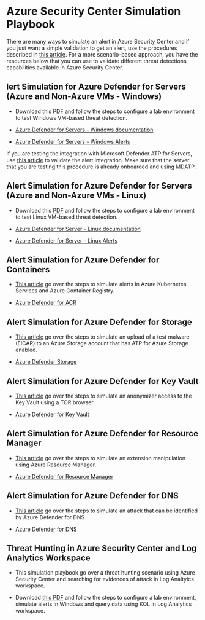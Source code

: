
# Azure Security Center Simulation Playbook

There are many ways to simulate an alert in Azure Security Center and if you just want a simple validation to get an alert, use the procedures described in [this article](https://docs.microsoft.com/en-us/azure/security-center/security-center-alert-validation). For a more scenario-based approach, you have the resources below that you can use to validate different threat detections capabilities available in Azure Security Center.

## lert Simulation for Azure Defender for Servers (Azure and Non-Azure VMs - Windows)

- Download this [PDF](https://github.com/Azure/Azure-Security-Center/blob/master/Simulations/Azure%20Security%20Center%20Security%20Alerts%20Playbook_v2.pdf) and follow the steps to configure a lab environment to test Windows VM-based threat detection.

- [Azure Defender for Servers - Windows documentation](https://docs.microsoft.com/en-us/azure/security-center/security-center-alerts-iaas#windows-)

- [Azure Defender for Servers - Windows Alerts](https://docs.microsoft.com/en-us/azure/security-center/alerts-reference#alerts-windows)

If you are testing the integration with Microsoft Defender ATP for Servers, use [this article](https://docs.microsoft.com/en-us/azure/security-center/security-center-wdatp#test-the-feature) to validate the alert integration. Make sure that the server that you are testing this procedure is already onboarded and using MDATP.

## Alert Simulation for Azure Defender for Servers (Azure and Non-Azure VMs - Linux)

- Download this [PDF](https://github.com/Azure/Azure-Security-Center/blob/master/Simulations/Azure%20Security%20Center%20Linux%20Detections_v2.pdf) and follow the steps to configure a lab environment to test Linux VM-based threat detection.

- [Azure Defender for Server - Linux documentation](https://docs.microsoft.com/en-us/azure/security-center/security-center-alerts-iaas#linux-)

- [Azure Defender for Server - Linux Alerts](https://docs.microsoft.com/en-us/azure/security-center/alerts-reference#alerts-linux)


## Alert Simulation for Azure Defender for Containers
- [This article](https://techcommunity.microsoft.com/t5/azure-security-center/how-to-demonstrate-the-new-containers-features-in-azure-security/ba-p/1011270) go over the steps to simulate alerts in Azure Kubernetes Services and Azure Container Registry.

- [Azure Defender for ACR](https://docs.microsoft.com/en-us/azure/security-center/defender-for-container-registries-introduction)


## Alert Simulation for Azure Defender for Storage
- [This article](https://techcommunity.microsoft.com/t5/azure-security-center/validating-atp-for-azure-storage-detections-in-azure-security/ba-p/1068131) go over the steps to simulate an upload of a test malware (EICAR) to an Azure Storage account that has ATP for Azure Storage enabled.

- [Azure Defender Storage](https://docs.microsoft.com/en-us/azure/security-center/defender-for-storage-introduction)

## Alert Simulation for Azure Defender for Key Vault
- [This article](https://techcommunity.microsoft.com/t5/azure-security-center/validating-azure-key-vault-threat-detection-in-azure-security/ba-p/1220336) go over the steps to simulate an anonymizer access to the Key Vault using a TOR browser.

- [Azure Defender for Key Vault](https://docs.microsoft.com/en-us/azure/security-center/defender-for-key-vault-introduction)

## Alert Simulation for Azure Defender for Resource Manager
- [This article](https://techcommunity.microsoft.com/t5/azure-security-center/validating-azure-defender-for-resource-manager-alerts/ba-p/2227469) go over the steps to simulate an extension manipulation using Azure Resource Manager.

- [Azure Defender for Resource Manager](https://docs.microsoft.com/en-us/azure/security-center/defender-for-resource-manager-introduction)

## Alert Simulation for Azure Defender for DNS
- [This article](https://techcommunity.microsoft.com/t5/azure-security-center/validating-azure-defender-for-dns-alerts/ba-p/2227845) go over the steps to simulate an attack that can be identified by Azure Defender for DNS.

- [Azure Defender for DNS](https://docs.microsoft.com/en-us/azure/security-center/defender-for-dns-introduction)

## Threat Hunting in Azure Security Center and Log Analytics Workspace

- This simulation playbook go over a threat hunting scenario using Azure Security Center and searching for evidences of attack in Log Analtyics workspace.

- Download [this PDF](https://github.com/Azure/Azure-Security-Center/blob/master/Simulations/Azure%20Security%20Center%20Hunting%20Playbook_V2.pdf) and follow the steps to configure a lab environment, simulate alerts in Windows and query data using KQL in Log Analytics workspace.
